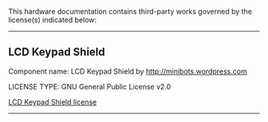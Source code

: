 This hardware documentation contains third-party works governed by the license(s) indicated below:

---

## LCD Keypad Shield
Component name: LCD Keypad Shield by http://minibots.wordpress.com

LICENSE TYPE: GNU General Public License v2.0

[LCD Keypad Shield license](https://github.com/RafaGS/Fritzing/blob/master/LICENSE)

---
